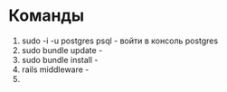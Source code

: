 # Команды
1. sudo -i -u postgres psql - войти в консоль postgres
2. sudo bundle update - 
3. sudo bundle install - 
4. rails middleware - 
5. 
